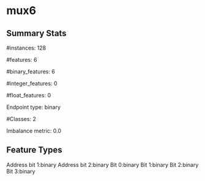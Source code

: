 # mux6

## Summary Stats

#instances: 128

#features: 6

  #binary_features: 6

  #integer_features: 0

  #float_features: 0

Endpoint type: binary

#Classes: 2

Imbalance metric: 0.0

## Feature Types

 Address bit 1:binary
Address bit 2:binary
Bit 0:binary
Bit 1:binary
Bit 2:binary
Bit 3:binary

